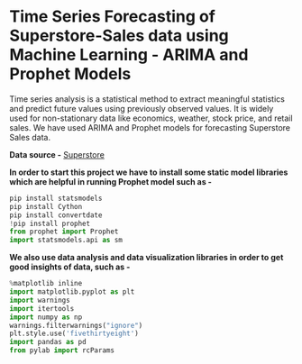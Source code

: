 # Time Series Forecasting of Superstore-Sales data using Machine Learning - ARIMA and Prophet Models
Time series analysis is a statistical method to extract meaningful statistics and predict future values using previously observed values. It is widely used for non-stationary data like economics, weather, stock price, and retail sales. We have used ARIMA and Prophet models for forecasting Superstore Sales data.

**Data source -**
[Superstore](https://community.tableau.com/s/question/0D54T00000CWeX8SAL/sample-superstore-sales-excelxls)

**In order to start this project we have to install some static model libraries which are helpful in running Prophet model such as -**
```Python 
pip install statsmodels
pip install Cython
pip install convertdate
!pip install prophet
from prophet import Prophet
import statsmodels.api as sm
```
**We also use data analysis and data visualization libraries in order to get good insights of data, such as -**
```Python
%matplotlib inline
import matplotlib.pyplot as plt
import warnings
import itertools
import numpy as np
warnings.filterwarnings("ignore")
plt.style.use('fivethirtyeight')
import pandas as pd
from pylab import rcParams
```
